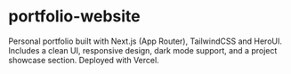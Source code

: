 # portfolio-website
Personal portfolio built with Next.js (App Router), TailwindCSS and HeroUI. Includes a clean UI, responsive design, dark mode support, and a project showcase section. Deployed with Vercel.
